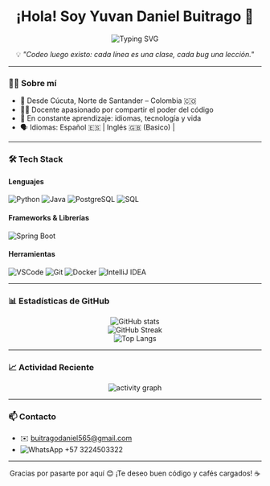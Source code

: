 <h1 align="center">¡Hola! Soy Yuvan Daniel Buitrago  👋</h1>

<p align="center">
  <img src="https://readme-typing-svg.herokuapp.com?font=Fira+Code&duration=3500&pause=1000&color=00F7FF&center=true&vCenter=true&width=440&lines=Desarrollador+de+Software+💻;Ing.Sistemas en proceso+📘;Amante+del+C%C3%B3digo+y+el+Caf%C3%A9+☕;Siempre+aprendiendo+algo+nuevo+🚀" alt="Typing SVG" />
</p>

<p align="center">💡 <em>"Codeo luego existo: cada línea es una clase, cada bug una lección."</em></p>

---

### 🧑‍💻 Sobre mí

- 📍 Desde Cúcuta, Norte de Santander – Colombia 🇨🇴  
- 👨‍🏫 Docente apasionado por compartir el poder del código  
- 🧠 En constante aprendizaje: idiomas, tecnología y vida  
- 🗣️ Idiomas: Español 🇪🇸 | Inglés 🇬🇧 (Basico) | 

---

### 🛠️ Tech Stack

#### Lenguajes  
![Python](https://img.shields.io/badge/Python-3776AB?style=flat&logo=python&logoColor=white)
![Java](https://img.shields.io/badge/Java-ED8B00?style=flat&logo=java&logoColor=white)
![PostgreSQL](https://encrypted-tbn0.gstatic.com/images?q=tbn:ANd9GcRuSSgKsYwmN0bLGFDbHmiJOIO41JvZWA0qPA&s)
![SQL](https://img.shields.io/badge/SQL-4479A1?style=flat&logo=mysql&logoColor=white)

#### Frameworks & Librerías  
![Spring Boot](https://img.shields.io/badge/Spring_Boot-6DB33F?style=flat&logo=spring-boot&logoColor=white)

#### Herramientas  
![VSCode](https://img.shields.io/badge/VS_Code-007ACC?style=flat&logo=visual-studio-code&logoColor=white)
![Git](https://img.shields.io/badge/Git-F05032?style=flat&logo=git&logoColor=white)
![Docker](https://img.shields.io/badge/Docker-2496ED?style=flat&logo=docker&logoColor=white)
![IntelliJ IDEA](https://img.shields.io/badge/IntelliJ_IDEA-000000?style=flat&logo=intellij-idea&logoColor=white)

---

### 📊 Estadísticas de GitHub

<p align="center">
  <img src="https://github-readme-stats.vercel.app/api?username=DanielBuitrago29&show_icons=true&theme=tokyonight&hide_title=true&count_private=true" alt="GitHub stats" />
  <br />
  <img src="https://github-readme-streak-stats.herokuapp.com/?user=DanielBuitrago29&theme=tokyonight" alt="GitHub Streak" />
  <br />
  <img src="https://github-readme-stats.vercel.app/api/top-langs/?username=DanielBuitrago29&layout=compact&theme=tokyonight&langs_count=6" alt="Top Langs" />
</p>

---

### 📈 Actividad Reciente

<p align="center">
  <img src="https://github-readme-activity-graph.vercel.app/graph?username=DanielBuitrago29&theme=tokyo-night&area=true" alt="activity graph" />
</p>

---

### 📫 Contacto

- ✉️ buitragodaniel565@gmail.com  
- ![WhatsApp](https://upload.wikimedia.org/wikipedia/commons/thumb/6/6b/WhatsApp.svg/32px-WhatsApp.svg.png) +57 3224503322


---

<p align="center">Gracias por pasarte por aquí 😊 ¡Te deseo buen código y cafés cargados! ☕</p>
